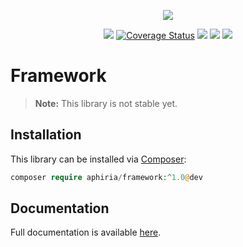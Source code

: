 <p align="center"><a href="https://www.aphiria.com" target="_blank" title="Aphiria"><img src="https://www.aphiria.com/images/aphiria-logo.svg"></a></p>

<p align="center">
<a href="https://travis-ci.com/aphiria/framework"><img src="https://travis-ci.com/aphiria/framework.svg?branch=master"></a>
<a href='https://coveralls.io/github/aphiria/framework?branch=master'><img src='https://coveralls.io/repos/github/aphiria/framework/badge.svg?branch=master' alt='Coverage Status' /></a>
<a href="https://packagist.org/packages/aphiria/framework"><img src="https://poser.pugx.org/aphiria/framework/v/stable.svg"></a>
<a href="https://packagist.org/packages/aphiria/framework"><img src="https://poser.pugx.org/aphiria/framework/v/unstable.svg"></a>
<a href="https://packagist.org/packages/aphiria/framework"><img src="https://poser.pugx.org/aphiria/framework/license.svg"></a>
</p>

# Framework

> **Note:** This library is not stable yet.

## Installation

This library can be installed via [Composer](https://getcomposer.org/download/):

```php
composer require aphiria/framework:^1.0@dev
```

## Documentation

Full documentation is available <a href="https://www.aphiria.com/docs/master" target="_blank">here</a>.
